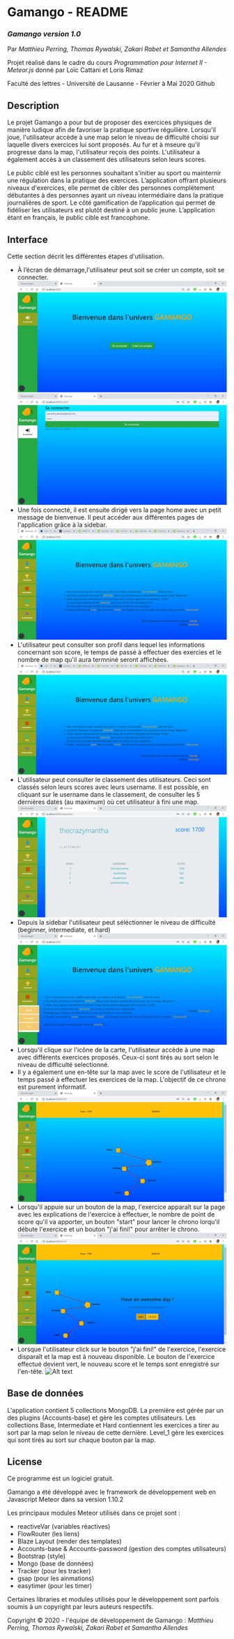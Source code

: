 # Gamango - README
### *Gamango version 1.0*
Par *Matthieu Perring, Thomas Rywalski, Zakari Rabet et Samantha Allendes*

Projet réalisé dans le cadre du cours
*Programmation pour Internet II - Meteor.js* donné par Loïc Cattani et Loris Rimaz

Faculté des lettres - Université de Lausanne - Février à Mai 2020 Github
## Description
Le projet Gamango a pour but de proposer des exercices physiques de manière ludique afin de favoriser la pratique sportive réguilière. Lorsqu'il joue, l'utilisateur accède à une map selon le niveau de difficulté choisi sur laquelle divers exercices lui sont proposés. Au fur et à mseure qu'il progresse dans la map, l'utilisateur reçois des points. L'utilisateur a également accès à un classement des utilisateurs selon leurs scores.

Le public ciblé est les personnes souhaitant s'initier au sport ou mainternir une régulation dans la pratique des exercices. L’application offrant plusieurs niveaux d'exercices, elle permet de cibler des personnes complètement débutantes à des personnes ayant un niveau intermédiaire dans la pratique journalières de sport. Le côté gamification de l’application qui permet de fidéliser les utilisateurs est plutôt destiné à un public jeune. L’application étant en français, le public cible est francophone.

## Interface
Cette section décrit les différentes étapes d'utilisation.
* À l’écran de démarrage,l'utilisateur peut soit se créer un compte, soit se connecter.
![Alt text](https://github.com/thecrazymantha/Gamango/blob/master/gamango/gamango%20page%200.PNG "démarrage")
![Alt text](https://github.com/thecrazymantha/Gamango/blob/master/gamango/gamango%20page%20login.PNG "login")
* Une fois connecté, il est ensuite dirigé vers la page home avec un petit message de bienvenue. Il peut accéder aux différentes pages de l'application grâce à la sidebar.
![Alt text](https://github.com/thecrazymantha/Gamango/blob/master/gamango/gamango%20page%20accueil.PNG "Page home")
* L'utilisateur peut consulter son profil dans lequel les informations concernant son score, le temps de passé à effectuer des exercies et le nombre de map qu'il aura termniné seront affichées.
![Alt text](https://github.com/thecrazymantha/Gamango/blob/master/gamango/gamango%20page%20accueil.PNG "Page profile")
* L'utilisateur peut consulter le classement des utilisateurs. Ceci sont classés selon leurs scores avec leurs username. Il est possible, en cliquant sur le username dans le classement, de consulter les 5 dernières dates (au maximum) où cet utilisateur à fini une map.
![Alt text](https://github.com/thecrazymantha/Gamango/blob/master/gamango/gamango%20page%20classement.PNG "Page classement")
* Depuis la sidebar l'utilisateur peut séléctionner le niveau de difficulté (beginner, intermediate, et hard)
![Alt text](https://github.com/thecrazymantha/Gamango/blob/master/gamango/gamango%20s%C3%A9l%C3%A9ction%20niveau.PNG "niveau")
* Lorsqu'il clique sur l'icône de la carte, l'utilisateur accède à une map avec différents exercices proposés. Ceux-ci sont tirés au sort selon le niveau de difficulté selectionné.
* Il y a également une en-tête sur la map avec le score de l'utilisateur et le temps passé à effectuer les exercices de la map. L'objectif de ce chrono est purement informatif.
 ![Alt text](https://github.com/thecrazymantha/Gamango/blob/master/gamango/gamango%20page%20map.PNG "Page map")
* Lorsqu'il appuie sur un bouton de la map, l'exercice apparaît sur la page avec les explications de l'exercice à effectuer, le nombre de point de score qu'il va apporter, un bouton "start" pour lancer le chrono lorqu'il débute l'exercice et un bouton "j'ai fini!" pour arrêter le chrono.
![Alt text](https://github.com/thecrazymantha/Gamango/blob/master/gamango/gamango%20page%20exercice.PNG "exercice")
* Lorsque l'utilisateur click sur le bouton "j'ai fini!" de l'exercice, l'exercice disparaît et la map est à nouveau disponible. Le bouton de l'exercice effectué devient vert, le nouveau score et le temps sont enregistré sur l'en-tête.
![Alt text](https://github.com/thecrazymantha/Gamango/blob/master/gamango/gamango%20page%20exercice%20termin%C3%A9.PNG "Page map")

## Base de données
L'application contient 5 collections MongoDB. La première est gérée par un des plugins (Accounts-base) et gère les comptes utilisateurs. 
Les collections Base, Intermediate et Hard contiennent les exercices a tirer au sort par la map selon le niveau de cette dernière.
Level_1 gère les exercices qui sont tirés au sort sur chaque bouton par la map. 

## License
Ce programme est un logiciel gratuit.

Gamango a été développé avec le framework de développement web en Javascript Meteor dans sa version 1.10.2

Les principaux modules Meteor utilisés dans ce projet sont :
* reactiveVar (variables réactives)
* FlowRouter (les liens)
* Blaze Layout (render des templates)
* Accounts-base & Accounts-password (gestion des comptes utilisateurs)
* Bootstrap (style)
* Mongo (base de données)
* Tracker (pour les tracker)
* gsap (pour les ainmations)
* easytimer (pour les timer)

Certaines libraries et modules utilisés pour le développement sont parfois soumis à un copyright par leurs auteurs respectifs.

Copyright © 2020 - l'équipe de développement de Gamango : *Matthieu Perring, Thomas Rywalski, Zakari Rabet et Samantha Allendes*

